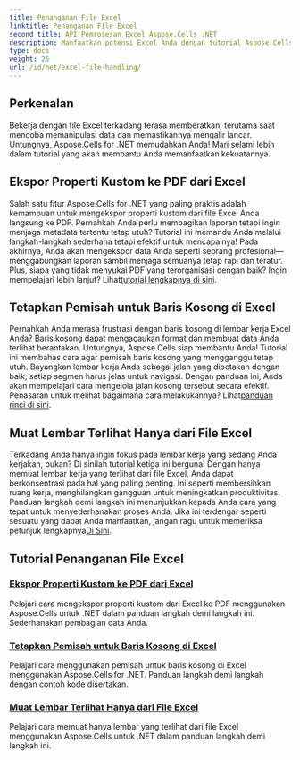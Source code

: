 ```yaml
---
title: Penanganan File Excel
linktitle: Penanganan File Excel
second_title: API Pemrosesan Excel Aspose.Cells .NET
description: Manfaatkan potensi Excel Anda dengan tutorial Aspose.Cells untuk .NET. Ekspor properti, kelola baris kosong, dan muat lembar kerja yang terlihat dengan mudah.
type: docs
weight: 25
url: /id/net/excel-file-handling/
---
```

## Perkenalan

Bekerja dengan file Excel terkadang terasa memberatkan, terutama saat mencoba memanipulasi data dan memastikannya mengalir lancar. Untungnya, Aspose.Cells for .NET memudahkan Anda! Mari selami lebih dalam tutorial yang akan membantu Anda memanfaatkan kekuatannya.

## Ekspor Properti Kustom ke PDF dari Excel

Salah satu fitur Aspose.Cells for .NET yang paling praktis adalah kemampuan untuk mengekspor properti kustom dari file Excel Anda langsung ke PDF. Pernahkah Anda perlu membagikan laporan tetapi ingin menjaga metadata tertentu tetap utuh? Tutorial ini memandu Anda melalui langkah-langkah sederhana tetapi efektif untuk mencapainya! Pada akhirnya, Anda akan mengekspor data Anda seperti seorang profesional—menggabungkan laporan sambil menjaga semuanya tetap rapi dan teratur. Plus, siapa yang tidak menyukai PDF yang terorganisasi dengan baik? Ingin mempelajari lebih lanjut? Lihat[tutorial lengkapnya di sini](./export-custom-properties-to-pdf/).

## Tetapkan Pemisah untuk Baris Kosong di Excel

Pernahkah Anda merasa frustrasi dengan baris kosong di lembar kerja Excel Anda? Baris kosong dapat mengacaukan format dan membuat data Anda terlihat berantakan. Untungnya, Aspose.Cells siap membantu Anda! Tutorial ini membahas cara agar pemisah baris kosong yang mengganggu tetap utuh. Bayangkan lembar kerja Anda sebagai jalan yang dipetakan dengan baik; setiap segmen harus jelas untuk navigasi. Dengan panduan ini, Anda akan mempelajari cara mengelola jalan kosong tersebut secara efektif. Penasaran untuk melihat bagaimana cara melakukannya? Lihat[panduan rinci di sini](./keep-separators-for-blank-rows/).

## Muat Lembar Terlihat Hanya dari File Excel

Terkadang Anda hanya ingin fokus pada lembar kerja yang sedang Anda kerjakan, bukan? Di sinilah tutorial ketiga ini berguna! Dengan hanya memuat lembar kerja yang terlihat dari file Excel, Anda dapat berkonsentrasi pada hal yang paling penting. Ini seperti membersihkan ruang kerja, menghilangkan gangguan untuk meningkatkan produktivitas. Panduan langkah demi langkah ini menunjukkan kepada Anda cara yang tepat untuk menyederhanakan proses Anda. Jika ini terdengar seperti sesuatu yang dapat Anda manfaatkan, jangan ragu untuk memeriksa petunjuk lengkapnya[Di Sini](./load-visible-sheets-only/).

## Tutorial Penanganan File Excel
### [Ekspor Properti Kustom ke PDF dari Excel](./export-custom-properties-to-pdf/)
Pelajari cara mengekspor properti kustom dari Excel ke PDF menggunakan Aspose.Cells untuk .NET dalam panduan langkah demi langkah ini. Sederhanakan pembagian data Anda.
### [Tetapkan Pemisah untuk Baris Kosong di Excel](./keep-separators-for-blank-rows/)
Pelajari cara menggunakan pemisah untuk baris kosong di Excel menggunakan Aspose.Cells for .NET. Panduan langkah demi langkah dengan contoh kode disertakan.
### [Muat Lembar Terlihat Hanya dari File Excel](./load-visible-sheets-only/)
Pelajari cara memuat hanya lembar yang terlihat dari file Excel menggunakan Aspose.Cells untuk .NET dalam panduan langkah demi langkah ini.